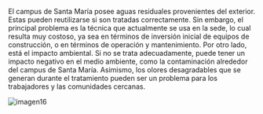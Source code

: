 El campus de Santa María posee aguas residuales provenientes del exterior. Estas pueden reutilizarse si son tratadas correctamente. Sin embargo, el principal problema es la técnica que actualmente se usa en la sede, lo cual  resulta muy costoso, ya sea en términos de inversión inicial de equipos de construcción, o en términos  de operación y mantenimiento. Por otro lado, está el impacto ambiental. Si no se trata adecuadamente, puede tener un impacto negativo en el medio ambiente, como la contaminación alrededor del campus de Santa María.  Asimismo, los olores  desagradables que se generan durante el tratamiento pueden ser un problema para los trabajadores y las comunidades cercanas.

![imagen16](https://user-images.githubusercontent.com/118635410/248709799-a09dd9d7-d153-4a64-80c2-971e397f5183.png)
